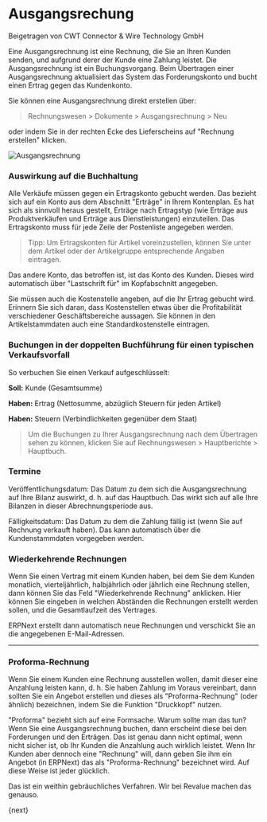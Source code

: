 # Ausgangsrechung
<span class="text-muted contributed-by">Beigetragen von CWT Connector & Wire Technology GmbH</span>

Eine Ausgangsrechnung ist eine Rechnung, die Sie an Ihren Kunden senden, und aufgrund derer der Kunde eine Zahlung leistet. Die Ausgangsrechnung ist ein Buchungsvorgang. Beim Übertragen einer Ausgangsrechnung aktualisiert das System das Forderungskonto und bucht einen Ertrag gegen das Kundenkonto.

Sie können eine Ausgangsrechnung direkt erstellen über:

> Rechnungswesen > Dokumente > Ausgangsrechnung > Neu

oder indem Sie in der rechten Ecke des Lieferscheins auf "Rechnung erstellen" klicken.

<img class="screenshot" alt="Ausgangsrechnung" src="/docs/assets/img/accounts/sales-invoice.png">

### Auswirkung auf die Buchhaltung

Alle Verkäufe müssen gegen ein Ertragskonto gebucht werden. Das bezieht sich auf ein Konto aus dem Abschnitt "Erträge" in Ihrem Kontenplan. Es hat sich als sinnvoll heraus gestellt, Erträge nach Ertragstyp (wie Erträge aus Produktverkäufen und Erträge aus Dienstleistungen) einzuteilen. Das Ertragskonto muss für jede Zeile der Postenliste angegeben werden.

> Tipp: Um Ertragskonten für Artikel voreinzustellen, können Sie unter dem Artikel oder der Artikelgruppe entsprechende Angaben eintragen.

Das andere Konto, das betroffen ist, ist das Konto des Kunden. Dieses wird automatisch über "Lastschrift für" im Kopfabschnitt angegeben.

Sie müssen auch die Kostenstelle angeben, auf die Ihr Ertrag gebucht wird. Erinnern Sie sich daran, dass Kostenstellen etwas über die Profitabilität verschiedener Geschäftsbereiche aussagen. Sie können in den Artikelstammdaten auch eine Standardkostenstelle eintragen.

### Buchungen in der doppelten Buchführung für einen typischen Verkaufsvorfall

So verbuchen Sie einen Verkauf aufgeschlüsselt:

**Soll:** Kunde (Gesamtsumme) 

**Haben:** Ertrag (Nettosumme, abzüglich Steuern für jeden Artikel) 

**Haben:** Steuern (Verbindlichkeiten gegenüber dem Staat)

> Um die Buchungen zu Ihrer Ausgangsrechnung nach dem Übertragen sehen zu können, klicken Sie auf Rechnungswesen > Hauptberichte > Hauptbuch.

### Termine

Veröffentlichungsdatum: Das Datum zu dem sich die Ausgangsrechnung auf Ihre Bilanz auswirkt, d. h. auf das Hauptbuch. Das wirkt sich auf alle Ihre Bilanzen in dieser Abrechnungsperiode aus.

Fälligkeitsdatum: Das Datum zu dem die Zahlung fällig ist (wenn Sie auf Rechnung verkauft haben). Das kann automatisch über die Kundenstammdaten vorgegeben werden.

### Wiederkehrende Rechnungen

Wenn Sie einen Vertrag mit einem Kunden haben, bei dem Sie dem Kunden monatlich, vierteljährlich, halbjährlich oder jährlich eine Rechnung stellen, dann können Sie das Feld "Wiederkehrende Rechnung" anklicken. Hier können Sie eingeben in welchen Abständen die Rechnungen erstellt werden sollen, und die Gesamtlaufzeit des Vertrages.

ERPNext erstellt dann automatisch neue Rechnungen und verschickt Sie an die angegebenen E-Mail-Adressen.

---

### Proforma-Rechnung

Wenn Sie einem Kunden eine Rechnung ausstellen wollen, damit dieser eine Anzahlung leisten kann, d. h. Sie haben Zahlung im Voraus vereinbart, dann sollten Sie ein Angebot erstellen und dieses als "Proforma-Rechnung" (oder ähnlich) bezeichnen, indem Sie die Funktion "Druckkopf" nutzen.

"Proforma" bezieht sich auf eine Formsache. Warum sollte man das tun? Wenn Sie eine Ausgangsrechnung buchen, dann erscheint diese bei den Forderungen und den Erträgen. Das ist genau dann nicht optimal, wenn nicht sicher ist, ob Ihr Kunden die Anzahlung auch wirklich leistet. Wenn Ihr Kunden aber dennoch eine "Rechnung" will, dann geben Sie ihm ein Angebot (in ERPNext) das als "Proforma-Rechnung" bezeichnet wird. Auf diese Weise ist jeder glücklich.

Das ist ein weithin gebräuchliches Verfahren. Wir bei Revalue machen das genauso.

{next}
